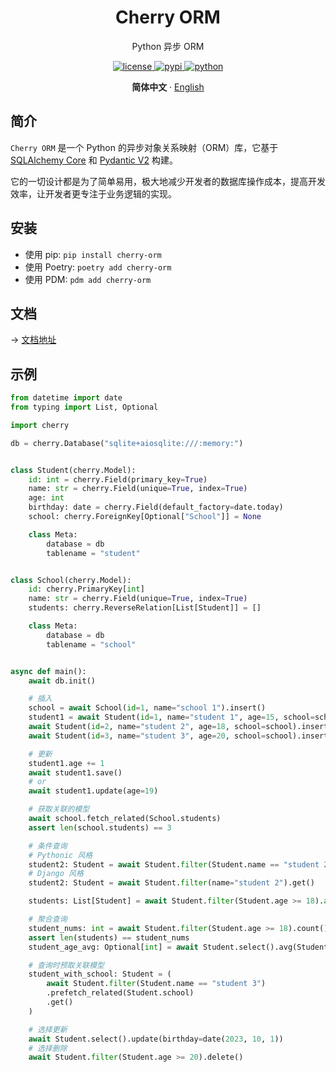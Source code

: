 <p align="center">
    <h1 align="center">Cherry ORM</h1>
    <p align="center">Python 异步 ORM</p>
</p>
<p align="center">
    <a href="./LICENSE">
        <img src="https://img.shields.io/github/license/CMHopeSunshine/cherry-orm.svg" alt="license">
    </a>
    <a href="https://pypi.python.org/pypi/cherry-orm">
        <img src="https://img.shields.io/pypi/v/cherry-orm.svg" alt="pypi">
    </a>
    <a href="https://www.python.org/">
        <img src="https://img.shields.io/badge/python-3.9+-blue.svg" alt="python">
    </a>
</p>

<p align="center">
    <strong>简体中文</strong>
    ·
    <a href="https://github.com/CMHopeSunshine/cherry-orm/blob/master/README_EN.md">English</a>
</p>

## 简介

`Cherry ORM` 是一个 Python 的异步对象关系映射（ORM）库，它基于 [SQLAlchemy Core](https://www.sqlalchemy.org/) 和 [Pydantic V2](https://docs.pydantic.dev/latest/) 构建。

它的一切设计都是为了简单易用，极大地减少开发者的数据库操作成本，提高开发效率，让开发者更专注于业务逻辑的实现。

## 安装

- 使用 pip: `pip install cherry-orm`
- 使用 Poetry: `poetry add cherry-orm`
- 使用 PDM: `pdm add cherry-orm`

## 文档

-> [文档地址](https://cherry.cherishmoon.top)

## 示例

```python
from datetime import date
from typing import List, Optional

import cherry

db = cherry.Database("sqlite+aiosqlite:///:memory:")


class Student(cherry.Model):
    id: int = cherry.Field(primary_key=True)
    name: str = cherry.Field(unique=True, index=True)
    age: int
    birthday: date = cherry.Field(default_factory=date.today)
    school: cherry.ForeignKey[Optional["School"]] = None

    class Meta:
        database = db
        tablename = "student"


class School(cherry.Model):
    id: cherry.PrimaryKey[int]
    name: str = cherry.Field(unique=True, index=True)
    students: cherry.ReverseRelation[List[Student]] = []

    class Meta:
        database = db
        tablename = "school"


async def main():
    await db.init()

    # 插入
    school = await School(id=1, name="school 1").insert()
    student1 = await Student(id=1, name="student 1", age=15, school=school).insert()
    await Student(id=2, name="student 2", age=18, school=school).insert()
    await Student(id=3, name="student 3", age=20, school=school).insert()

    # 更新
    student1.age += 1
    await student1.save()
    # or
    await student1.update(age=19)

    # 获取关联的模型
    await school.fetch_related(School.students)
    assert len(school.students) == 3

    # 条件查询
    # Pythonic 风格
    student2: Student = await Student.filter(Student.name == "student 2").get()
    # Django 风格
    student2: Student = await Student.filter(name="student 2").get()

    students: List[Student] = await Student.filter(Student.age >= 18).all()

    # 聚合查询
    student_nums: int = await Student.filter(Student.age >= 18).count()
    assert len(students) == student_nums
    student_age_avg: Optional[int] = await Student.select().avg(Student.age)

    # 查询时预取关联模型
    student_with_school: Student = (
        await Student.filter(Student.name == "student 3")
        .prefetch_related(Student.school)
        .get()
    )

    # 选择更新
    await Student.select().update(birthday=date(2023, 10, 1))
    # 选择删除
    await Student.filter(Student.age >= 20).delete()
```
